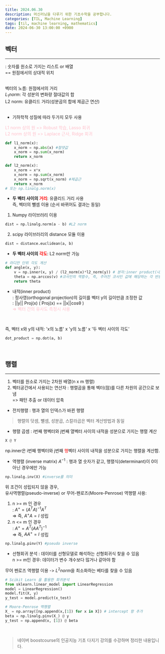 ```yaml
---
title: 2024.06.30
description: 머신러닝을 다루기 위한 기초수학을 공부합니다.
categories: [TIL, Machine Learning]
tags: [til, machine learning, mathematics]
date: 2024-06-30 13:00:00 +0900
---
```

 
<h2> 벡터 </h2>
<hr>
: 숫자를 원소로 가지는 리스트 or 배열 <br/>
== 원점에서의 상대적 위치 <br/><br/>

벡터의 노름: 원점에서의 거리 <br/>
$L_1 norm$: 각 성분의 변화량 절대값의 합 <br/>
L2 norm: 유클리드 거리(성분곱의 합에 제곱근 연산) <br/><br/>

* 기하학적 성질에 따라 두가지 모두 사용 <br/>
<span style="color:pink;"> 
L1 norm 상의 원 => Robust 학습, Lasso 회귀 <br/>
L2 norm 상의 원 => Laplace 근사, Ridge 회귀
</span>

```python
def l1_norm(x):
    x_norm = np.abs(x) #절댓값
    x_norm = np.sum(x_norm)
    return x_norm

def l2_norm(x):
    x_norm = x*x
    x_norm = np.sum(x_norm)
    x_norm = np.sqrt(x_norm) #제곱근
    return x_norm
# 또는 np.linalg.norm(x)
``` 

* <b> 두 벡터 사이의 <span style="color: red;"> 거리</span></b>: 유클리드 거리 사용 <br/>
즉, 벡터의 뺄셈 이용 (순서 바뀌어도 결과는 동일) <br/>
1. Numpy 라이브러리 이용
```python
dist = np.linalg.norm(a - b) #L2 norm
```
2. scipy 라이브러리의 distance 모듈 이용
```python
dist = distance.euclidean(a, b)
```

* <b> 두 벡터 사이의<span style="color: red;"> 각도</span></b>: L2 norm만 가능
```python
# 라디안 단위 각도 계산
def angle(x, y):
    v = np.inner(x, y) / (l2_norm(x)*l2_norm(y)) # 분자:inner product(내적)
    theta = np.arccos(v) #코사인의 역함수, 즉, 주어진 코사인 값에 해당하는 각 반환
    return theta
```

* 내적(inner product) <br/>
: 정사영(orthogonal projection)의 길이를 벡터 y의 길이만큼 조정한 값 <br/>
: ||y|| Proj(x) ( Proj(x) == ||x||cosθ ) <br/>
<span style="color:pink;"> => 벡터 간의 유사도 측정시 사용</span> <br/>
<br/>

즉, 벡터 x와 y의 내적: 'x의 노름' x 'y의 노름' x '두 벡터 사이의 각도'
```python
dot_product = np.dot(a, b)
```
<br/>

<h2> 행렬 </h2>
<hr>

1. 벡터를 원소로 가지는 2차원 배열(n x m 행렬)
2. 벡터공간에서 사용되는 연산자
: 행렬곱을 통해 벡터(점)를 다른 차원의 공간으로 보냄 <br/>
=> 패턴 추출 or 데이터 압축 <br/>

* 전치행렬
: 행과 열의 인덱스가 바뀐 행렬 <br/>

> 행렬의 덧셈, 뺼셈, 성분곱, 스칼라곱은 벡터 계산방법과 동일

* 행렬 곱셈
: i번째 행벡터와 j번째 열벡터 사이의 내적을 성분으로 가지는 행렬 계산

```python
X @ Y
```

np.inner은 i번째 행벡터와 j번째 <span style="color:red;">행</span>벡터 사이의 내적을 성분으로 가지는 행렬을 계산함. <br/>

* 역행렬 (inverse matrix) $A^{-1}$
: 행과 열 숫자가 같고,  행렬식(determinant)이 0이 아닌 경우에만 가능 <br/>
```python
np.linalg.inv(X) #inverse를 의미
```

위 조건이 성립되지 않을 경우, <br/>
유사역행렬(pseudo-inverse) or 무어-펜로즈(Moore-Penrose) 역행렬 사용:

1. n >= m 인 경우 <br/>
: $A^+ = (A^TA)^{-1}A^T$ <br/>
=> 즉, $A^+A = I$ 성립 <br/>
2. n <= m 인 경우 <br/>
: $A^+ = A^T(AA^T)^{-1}$ <br/>
=> 즉, $AA^+ = I$ 성립 <br/>

```python
np.linalg.pinv(Y) #pseudo inverse
```

* 선형회귀 분석 
: 데이터를 선형모델로 해석하는 선형회귀식 찾을 수 있음 <br/>
n >= m인 경우: 데이터가 변수 개수보다 많거나 같아야 함<br/>

무어 펜로즈 역행렬 이용 -> $L^2 norm$을 최소화하는 베타를 찾을 수 있음 

```python
# Scikit Learn 을 활용한 회귀분석
from sklearn.linear_model import LinearRegression
model = LinearRegression()
model.fit(X, y)
y_test = model.predict(x_test)

# Moore-Penrose 역행렬
X_ = np.array([np.append(x,[1]) for x in X]) # intercept 항 추가
beta = np.linalg.pinv(X_) @ y
y_test = np.append(x, [1]) @ beta
```
<br/>

> 네이버 boostcourse의 인공지능 기초 다지기 강의를 수강하며 정리한 내용입니다.